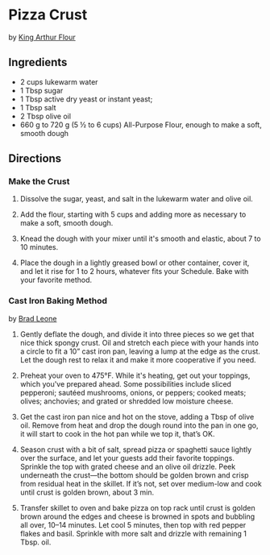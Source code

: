 # Pizza Crust 
by [King Arthur Flour](https://www.kingarthurflour.com/recipes/the-easiest-pizza-youll-ever-make-recipe)

## Ingredients
* 2 cups lukewarm water
* 1 Tbsp sugar
* 1 Tbsp active dry yeast or instant yeast;
* 1 Tbsp salt
* 2 Tbsp olive oil
* 660 g to 720 g (5 ½ to 6 cups)  All-Purpose Flour, enough to make a soft, smooth dough

## Directions
### Make the Crust
1. Dissolve the sugar, yeast, and salt in the lukewarm water and olive oil.

2. Add the flour, starting with 5 cups and adding more as necessary to make a soft, smooth dough.

3. Knead the dough with your mixer until it's smooth and elastic, about 7 to 10 minutes.

4. Place the dough in a lightly greased bowl or other container, cover it, and let it rise for 1 to 2 hours, whatever fits your Schedule. Bake with your favorite method. 

### Cast Iron Baking Method 
by [Brad Leone](https://www.bonappetit.com/recipe/cast-iron-pizza-with-fennel-and-sausage)

1. Gently deflate the dough, and divide it into three pieces so we get that nice thick spongy crust. Oil and stretch each piece with your hands into a circle to fit a 10” cast iron pan, leaving a lump at the edge as the crust. Let the dough rest to relax it and make it more cooperative if you need. 

2. Preheat your oven to 475°F. While it's heating, get out your toppings, which you've prepared ahead. Some possibilities include sliced pepperoni; sautéed mushrooms, onions, or peppers; cooked meats; olives; anchovies; and grated or shredded low moisture cheese.

3. Get the cast iron pan nice and hot on the stove, adding a Tbsp of olive oil. Remove from heat and drop the dough round into the pan in one go, it will start to cook in the hot pan while we top it, that’s OK.

4. Season crust with a bit of salt, spread pizza or spaghetti sauce lightly over the surface, and let your guests add their favorite toppings. Sprinkle the top with grated cheese and an olive oil drizzle. Peek underneath the crust—the bottom should be golden brown and crisp from residual heat in the skillet. If it’s not, set over medium-low and cook until crust is golden brown, about 3 min.

5. Transfer skillet to oven and bake pizza on top rack until crust is golden brown around the edges and cheese is browned in spots and bubbling all over, 10–14 minutes. Let cool 5 minutes, then top with red pepper flakes and basil. Sprinkle with more salt and drizzle with remaining 1 Tbsp. oil.